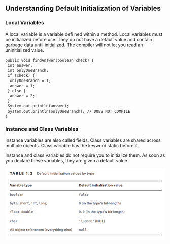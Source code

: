 ## Understanding Default Initialization of Variables

### Local Variables

A local variable is a variable defi ned within a method. Local variables must be initialized before use. They do not have a default value and contain garbage data until initialized. The compiler will not let you read an uninitialized value.

```
public void findAnswer(boolean check) {
 int answer;
 int onlyOneBranch;
 if (check) {
  onlyOneBranch = 1;
  answer = 1;
 } else {
  answer = 2;
 }
 System.out.println(answer);
 System.out.println(onlyOneBranch); // DOES NOT COMPILE
}
```

### Instance and Class Variables

Instance variables are also called fields. Class variables are shared across multiple objects. Class variable has the keyword static before it. 

Instance and class variables do not require you to initialize them. As soon as you declare these variables, they are given a default value. 

![](tables/table1.2.PNG)

